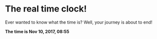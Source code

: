 # The real time clock!

Ever wanted to know what the time is? Well, your journey is about to end!

**The time is Nov 10, 2017, 08:55**